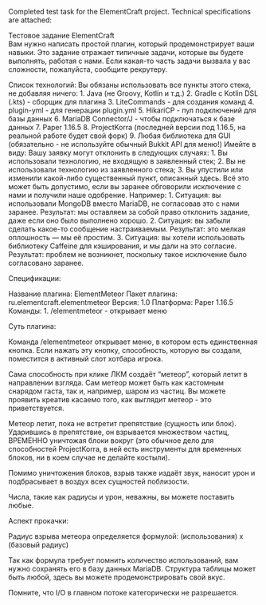 Completed test task for the ElementCraft project. Technical specifications are attached:

Тестовое задание ElementCraft            
Вам нужно написать простой плагин, который продемонстрирует ваши навыки. 
Это задание отражает типичные задачи, которые вы будете выполнять, работая с нами. Если какая-то часть задачи вызвала у вас сложности, пожалуйста, сообщите рекрутеру.


Список технологий:
Вы обязаны использовать все пункты этого стека, не добавляя ничего:
    1. Java (не Groovy, Kotlin и т.д.)
    2. Gradle с Kotlin DSL (.kts) - сборщик для плагина
    3. LiteCommands - для создания команд
    4. plugin-yml - для генерации plugin.yml 
    5. HikariCP - пул подключений для базы данных
    6. MariaDB Connector/J - чтобы подключаться к базе данных
    7. Paper 1.16.5
    8. ProjectKorra (последней версии под 1.16.5, на реальной работе будет свой форк)
    9. Любая библиотека для GUI (обязательно - не используйте обычный Bukkit API для меню!)
Имейте в виду:
Вашу заявку могут отклонить в следующих случаях:
    1. Вы использовали технологию, не входящую в заявленный стек;
    2. Вы не использовали технологию из заявленного стека;
    3. Вы упустили или изменили какой-либо существенный пункт, описанный здесь.
Всё это может быть допустимо, если вы заранее обговорили исключение с нами и получили наше одобрение.
Например:
    1. Ситуация: вы использовали MongoDB вместо MariaDB, не согласовав это с нами заранее.
Результат: мы оставляем за собой право отклонить задание, даже если оно было выполнено хорошо.
    2. Ситуация: вы забыли сделать какое-то сообщение настраиваемым.
Результат: это мелкая оплошность — мы её простим.
    3. Ситуация: вы хотели использовать библиотеку Caffeine для кэширования, и мы дали на это согласие.
Результат: проблем не возникнет, поскольку такое исключение было согласовано заранее.

Спецификации:

Название плагина: ElementMeteor
Пакет плагина: ru.elementcraft.elementmeteor
Версия: 1.0
Платформа: Paper 1.16.5
Команды:
    1. /elementmeteor - открывает меню

Суть плагина:

Команда /elementmeteor открывает меню, в котором есть единственная кнопка. Если нажать эту кнопку, способность, которую вы создали, поместится в активный слот хотбара игрока.

Сама способность при клике ЛКМ создаёт “метеор”, который летит в направлении взгляда. Сам метеор может быть как кастомным снарядом гаста, так и, например, шаром из частиц. Вы можете проявить креатив касаемо того, как выглядит метеор - это приветствуется.

Метеор летит, пока не встретит препятствие (сущность или блок). Ударившись в препятствие, он взрывается множеством частиц, ВРЕМЕННО уничтожая блоки вокруг (это обычное дело для способностей ProjectKorra, в ней есть инструменты для временных блоков, ни в коем случае не делайте костыли).

Помимо уничтожения блоков, взрыв также издаёт звук, наносит урон и подбрасывает в воздух всех сущностей поблизости.

Числа, такие как радиусы и урон, неважны, вы можете поставить любые.

Аспект прокачки:

Радиус взрыва метеора определяется формулой: (использования) x (базовый радиус)

Так как формула требует помнить количество использований, вам нужно сохранять его в базу данных MariaDB. Структура таблицы может быть любой, здесь вы можете продемонстрировать свой вкус.

Помните, что I/O в главном потоке категорически не разрешается.
